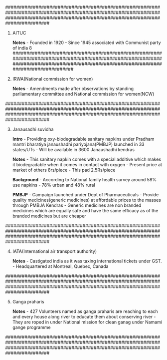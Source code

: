 ########################################################################################################################################################################################

1. AITUC

	**Notes**
		- Founded in 1920
		- Since 1945 associated with Communist party of india
8
########################################################################################################################################################################################

2. IRWA(National commission for women)
	
	**Notes**
		- Amendments made after observations by standing parliamentary committee and National commission for women(NCW)

########################################################################################################################################################################################

3. Janausadhi suvidha

	**Intro**
		- Providing oxy-biodegradable sanitary napkins under Pradham mantri bharatiya janaushadhi pariyojana(PMBJP) launched in 33 states/UTs
		- Will be available in 3600 Janaushadhi kendras
		
	**Notes**
		- This sanitary napkin comes with a special additive which makes it biodegradable when it comes in contact with oxygen
		- Present price at market of others 8rs/piece
		- This pad 2.5Rs/piece
		

	**Background**
		- According to National family health survey around 58% use napkins
		- 78% urban and 48% rural
	
	**PMBJP**
		- Campaign launched under Dept of Pharmaceuticals
		- Provide quality medicines(generic medicines) at affordable prices to the masses through PMBJA Kendras
		- Generic medicines are non branded medicines which are equally safe and have the same efficacy as of the branded medicines but are cheaper

########################################################################################################################################################################################

4. IATA(International air transport authority)

	**Notes**
		- Castigated india as it was taxing international tickets under GST.
		- Headquartered at Montreal, Quebec, Canada

########################################################################################################################################################################################

5. Ganga praharis

	**Notes**
		- 427 Volunteers named as ganga praharis are reaching to each and every house along river to educate them about conserving river
		- They are roped in under National mission for clean ganag under Namami gange programme

########################################################################################################################################################################################


	 
